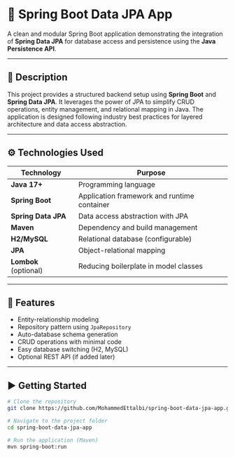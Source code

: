 # 🧩 Spring Boot Data JPA App

A clean and modular Spring Boot application demonstrating the integration of **Spring Data JPA** for database access and persistence using the **Java Persistence API**.

---

## 📝 Description

This project provides a structured backend setup using **Spring Boot** and **Spring Data JPA**. It leverages the power of JPA to simplify CRUD operations, entity management, and relational mapping in Java. The application is designed following industry best practices for layered architecture and data access abstraction.

---

## ⚙️ Technologies Used

| Technology         | Purpose                                      |
|--------------------|----------------------------------------------|
| **Java 17+**       | Programming language                         |
| **Spring Boot**    | Application framework and runtime container |
| **Spring Data JPA**| Data access abstraction with JPA             |
| **Maven**          | Dependency and build management              |
| **H2/MySQL** | Relational database (configurable)       |
| **JPA**            | Object-relational mapping                    |
| **Lombok** (optional) | Reducing boilerplate in model classes     |

---

## 🔧 Features

- Entity-relationship modeling
- Repository pattern using `JpaRepository`
- Auto-database schema generation
- CRUD operations with minimal code
- Easy database switching (H2, MySQL)
- Optional REST API (if added later)

---

## ▶️ Getting Started

```bash
# Clone the repository
git clone https://github.com/MohammedEttalbi/spring-boot-data-jpa-app.git

# Navigate to the project folder
cd spring-boot-data-jpa-app

# Run the application (Maven)
mvn spring-boot:run
